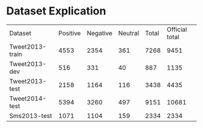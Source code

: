 # Dataset Explication
<table>
	<tr>
		<td>Dataset</td>
		<td>Positive</td>
		<td>Negative</td>
		<td>Neutral</td>
		<td>Total</td>
		<td>Official total</td>
	</tr>
	<tr>
		<td>Tweet2013-train</td>
		<td>4553</td>
		<td>2354</td>	
		<td>361</td>
		<td>7268</td>
		<td>9451</td>
	</tr>
	<tr>
		<td>Tweet2013-dev</td>
		<td>516</td>
		<td>331</td>
		<td>40</td>
		<td>887</td>
		<td>1135</td>
	</tr>
	<tr>
		<td>Tweet2013-test</td>
		<td>2158</td>
		<td>1164</td>
		<td>116</td>
		<td>3438</td>
		<td>4435</td>
	</tr>
	<tr>
		<td>Tweet2014-test</td>
		<td>5394</td>
		<td>3260</td>
		<td>497</td>
		<td>9151</td>
		<td>10681</td>
	</tr>
	<tr>
		<td>Sms2013-test</td>
		<td>1071</td>
		<td>1104</td>
		<td>159</td>
		<td>2334</td>
		<td>2334</td>
	</tr>
</table>
